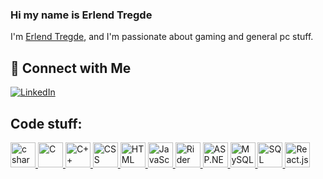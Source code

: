 ### Hi my name is Erlend Tregde

I'm [Erlend Tregde](https://github.com/ErlendTregde), and I'm passionate about gaming and general pc stuff.

## 🔗 Connect with Me

[![LinkedIn](https://img.shields.io/badge/-LinkedIn-blue?style=flat&logo=LinkedIn&logoColor=white)](https://www.linkedin.com/in/erlend-tregde-0a85ba24a/)

## Code stuff:
<a href="https://www.w3.org/html/" target="_blank"> 
 <img src="https://cdn.jsdelivr.net/gh/devicons/devicon/icons/csharp/csharp-original.svg" alt="c sharp" width="40" height="40"/> </a>

 <a href="https://en.wikipedia.org/wiki/C_(programming_language)" target="_blank">
  <img src="https://cdn.jsdelivr.net/gh/devicons/devicon/icons/c/c-original.svg" alt="C" width="40" height="40"/>
</a>

<a href="https://en.wikipedia.org/wiki/C%2B%2B" target="_blank">
  <img src="https://cdn.jsdelivr.net/gh/devicons/devicon/icons/cplusplus/cplusplus-original.svg" alt="C++" width="40" height="40"/>
</a>

<a href="https://en.wikipedia.org/wiki/Cascading_Style_Sheets" target="_blank">
  <img src="https://cdn.jsdelivr.net/gh/devicons/devicon/icons/css3/css3-original.svg" alt="CSS" width="40" height="40"/>
</a>

<a href="https://en.wikipedia.org/wiki/HTML" target="_blank">
  <img src="https://cdn.jsdelivr.net/gh/devicons/devicon/icons/html5/html5-original.svg" alt="HTML" width="40" height="40"/>
</a>


<a href="https://en.wikipedia.org/wiki/JavaScript" target="_blank">
  <img src="https://cdn.jsdelivr.net/gh/devicons/devicon/icons/javascript/javascript-original.svg" alt="JavaScript" width="40" height="40"/>
</a>

<a href="https://www.jetbrains.com/rider/" target="_blank">
  <img src="INSERT_RIDER_ICON_URL_HERE" alt="Rider" width="40" height="40"/>
</a>


<a href="https://dotnet.microsoft.com/apps/aspnet" target="_blank">
  <img src="INSERT_ASP_NET_ICON_URL_HERE" alt="ASP.NET" width="40" height="40"/>
</a>


<a href="https://www.mysql.com/" target="_blank">
  <img src="INSERT_MYSQL_ICON_URL_HERE" alt="MySQL" width="40" height="40"/>
</a>

<a href="https://en.wikipedia.org/wiki/SQL" target="_blank">
  <img src="INSERT_SQL_ICON_URL_HERE" alt="SQL" width="40" height="40"/>
</a>


<a href="https://reactjs.org/" target="_blank">
  <img src="INSERT_REACT_JS_ICON_URL_HERE" alt="React.js" width="40" height="40"/>
</a>






